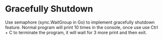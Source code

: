 # Gracefully Shutdown

Use semaphore (sync.WaitGroup in Go) to implement gracefully shutdown feature. Normal program will print 10 times in the console, once use use Ctrl + C to terminate the program, it will wait for 3 more print and then exit.
